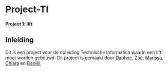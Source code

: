 # Project-TI
#### Project 1: lift



## Inleiding
Dit is een project voor de opleiding Technische Informatica waarin een lift moet worden gebouwd. 
Dit project is gemaakt door [Daphne](https://github.com/OverlordOE), [Zoë](https://github.com/okapifan), [Marissa](https://github.com/marissavaneck), [Chiara](https://github.com/chiaraaw) en [Daniël](https://github.com/Danielvdd1),
